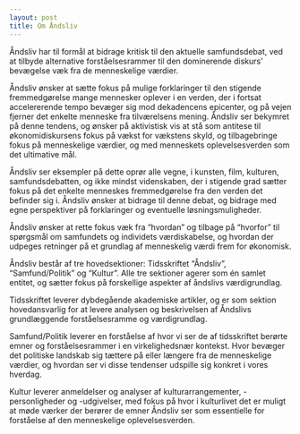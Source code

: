 ```yaml
---
layout: post
title: Om Åndsliv
---
```


Åndsliv har til formål at bidrage kritisk til den aktuelle samfundsdebat, ved at tilbyde alternative forståelsesrammer til den dominerende diskurs’ bevægelse væk fra de menneskelige værdier.

Åndsliv ønsker at sætte fokus på mulige forklaringer til den stigende fremmedgørelse mange mennesker oplever i en verden, der i fortsat accelererende tempo bevæger sig mod dekadencens epicenter, og på vejen fjerner det enkelte menneske fra tilværelsens mening. Åndsliv ser bekymret på denne tendens, og ønsker på aktivistisk vis at stå som antitese til økonomidiskursens fokus på vækst for vækstens skyld, og tilbagebringe fokus på menneskelige værdier, og med menneskets oplevelsesverden som det ultimative mål.

Åndsliv ser eksempler på dette oprør alle vegne, i kunsten, film, kulturen, samfundsdebatten, og ikke mindst videnskaben, der i stigende grad sætter fokus på det enkelte menneskes fremmedgørelse fra den verden det befinder sig i. Åndsliv ønsker at bidrage til denne debat, og bidrage med egne perspektiver på forklaringer og eventuelle løsningsmuligheder.

Åndsliv ønsker at rette fokus væk fra “hvordan” og tilbage på “hvorfor” til spørgsmål om samfundets og individets værdiskabelse, og hvordan der udpeges retninger på et grundlag af menneskelig værdi frem for økonomisk.

Åndsliv består af tre hovedsektioner: Tidsskriftet “Åndsliv”, “Samfund/Politik” og “Kultur”. Alle tre sektioner agerer som én samlet entitet, og sætter fokus på forskellige aspekter af åndslivs værdigrundlag. 

Tidsskriftet leverer dybdegående akademiske artikler, og er som sektion hovedansvarlig for at levere analysen og beskrivelsen af Åndslivs grundlæggende forståelsesramme og værdigrundlag.

Samfund/Politik leverer en forståelse af hvor vi ser de af tidsskriftet berørte emner og forståelsesrammer i en virkelighedsnær kontekst. Hvor bevæger det politiske landskab sig tættere på eller længere fra de menneskelige værdier, og hvordan ser vi disse tendenser udspille sig konkret i vores hverdag.

Kultur leverer anmeldelser og analyser af kulturarrangementer, -personligheder og -udgivelser, med fokus på hvor i kulturlivet det er muligt at møde værker der berører de emner Åndsliv ser som essentielle for forståelse af den menneskelige oplevelsesverden.

